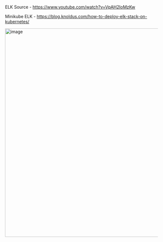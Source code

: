 ELK
Source - https://www.youtube.com/watch?v=VpAH2IoMzKw

Minikube ELK - https://blog.knoldus.com/how-to-deploy-elk-stack-on-kubernetes/

<img width="559" height="685" alt="image" src="https://github.com/user-attachments/assets/6f1bba77-75e8-49a7-b021-e13d9d245a6b" />
